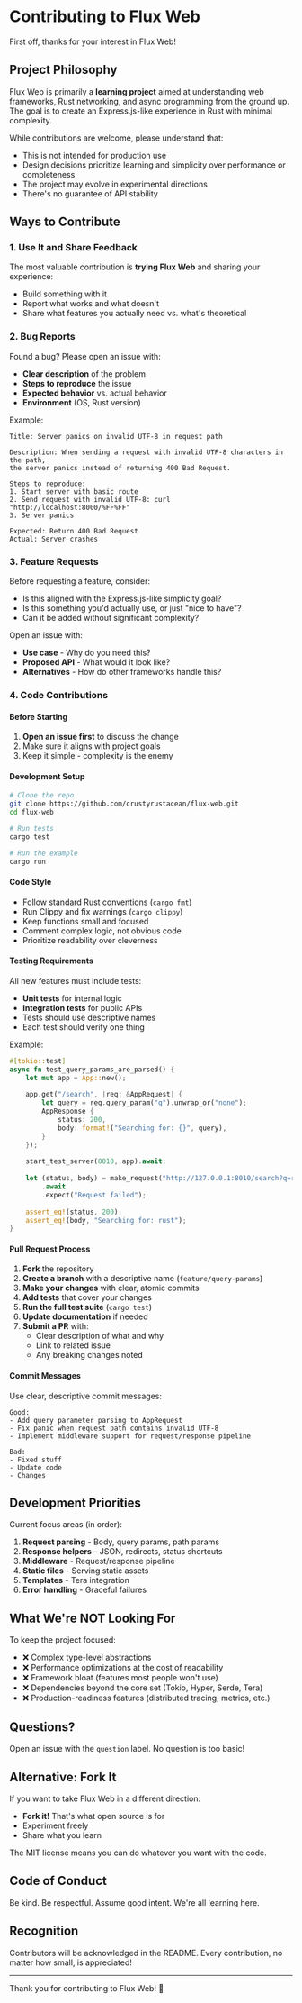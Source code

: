 # Contributing to Flux Web

First off, thanks for your interest in Flux Web! 

## Project Philosophy

Flux Web is primarily a **learning project** aimed at understanding web frameworks, Rust networking, and async programming from the ground up. The goal is to create an Express.js-like experience in Rust with minimal complexity.

While contributions are welcome, please understand that:
- This is not intended for production use
- Design decisions prioritize learning and simplicity over performance or completeness
- The project may evolve in experimental directions
- There's no guarantee of API stability

## Ways to Contribute

### 1. Use It and Share Feedback

The most valuable contribution is **trying Flux Web** and sharing your experience:
- Build something with it
- Report what works and what doesn't
- Share what features you actually need vs. what's theoretical

### 2. Bug Reports

Found a bug? Please open an issue with:
- **Clear description** of the problem
- **Steps to reproduce** the issue
- **Expected behavior** vs. actual behavior
- **Environment** (OS, Rust version)

Example:
```
Title: Server panics on invalid UTF-8 in request path

Description: When sending a request with invalid UTF-8 characters in the path,
the server panics instead of returning 400 Bad Request.

Steps to reproduce:
1. Start server with basic route
2. Send request with invalid UTF-8: curl "http://localhost:8000/%FF%FF"
3. Server panics

Expected: Return 400 Bad Request
Actual: Server crashes
```

### 3. Feature Requests

Before requesting a feature, consider:
- Is this aligned with the Express.js-like simplicity goal?
- Is this something you'd actually use, or just "nice to have"?
- Can it be added without significant complexity?

Open an issue with:
- **Use case** - Why do you need this?
- **Proposed API** - What would it look like?
- **Alternatives** - How do other frameworks handle this?

### 4. Code Contributions

#### Before Starting

1. **Open an issue first** to discuss the change
2. Make sure it aligns with project goals
3. Keep it simple - complexity is the enemy

#### Development Setup

```bash
# Clone the repo
git clone https://github.com/crustyrustacean/flux-web.git
cd flux-web

# Run tests
cargo test

# Run the example
cargo run
```

#### Code Style

- Follow standard Rust conventions (`cargo fmt`)
- Run Clippy and fix warnings (`cargo clippy`)
- Keep functions small and focused
- Comment complex logic, not obvious code
- Prioritize readability over cleverness

#### Testing Requirements

All new features must include tests:
- **Unit tests** for internal logic
- **Integration tests** for public APIs
- Tests should use descriptive names
- Each test should verify one thing

Example:
```rust
#[tokio::test]
async fn test_query_params_are_parsed() {
    let mut app = App::new();
    
    app.get("/search", |req: &AppRequest| {
        let query = req.query_param("q").unwrap_or("none");
        AppResponse {
            status: 200,
            body: format!("Searching for: {}", query),
        }
    });
    
    start_test_server(8010, app).await;
    
    let (status, body) = make_request("http://127.0.0.1:8010/search?q=rust")
        .await
        .expect("Request failed");
    
    assert_eq!(status, 200);
    assert_eq!(body, "Searching for: rust");
}
```

#### Pull Request Process

1. **Fork** the repository
2. **Create a branch** with a descriptive name (`feature/query-params`)
3. **Make your changes** with clear, atomic commits
4. **Add tests** that cover your changes
5. **Run the full test suite** (`cargo test`)
6. **Update documentation** if needed
7. **Submit a PR** with:
   - Clear description of what and why
   - Link to related issue
   - Any breaking changes noted

#### Commit Messages

Use clear, descriptive commit messages:

```
Good:
- Add query parameter parsing to AppRequest
- Fix panic when request path contains invalid UTF-8
- Implement middleware support for request/response pipeline

Bad:
- Fixed stuff
- Update code
- Changes
```

## Development Priorities

Current focus areas (in order):

1. **Request parsing** - Body, query params, path params
2. **Response helpers** - JSON, redirects, status shortcuts
3. **Middleware** - Request/response pipeline
4. **Static files** - Serving static assets
5. **Templates** - Tera integration
6. **Error handling** - Graceful failures

## What We're NOT Looking For

To keep the project focused:

- ❌ Complex type-level abstractions
- ❌ Performance optimizations at the cost of readability
- ❌ Framework bloat (features most people won't use)
- ❌ Dependencies beyond the core set (Tokio, Hyper, Serde, Tera)
- ❌ Production-readiness features (distributed tracing, metrics, etc.)

## Questions?

Open an issue with the `question` label. No question is too basic!

## Alternative: Fork It

If you want to take Flux Web in a different direction:
- **Fork it!** That's what open source is for
- Experiment freely
- Share what you learn

The MIT license means you can do whatever you want with the code.

## Code of Conduct

Be kind. Be respectful. Assume good intent. We're all learning here.

## Recognition

Contributors will be acknowledged in the README. Every contribution, no matter how small, is appreciated!

---

Thank you for contributing to Flux Web! 🌊